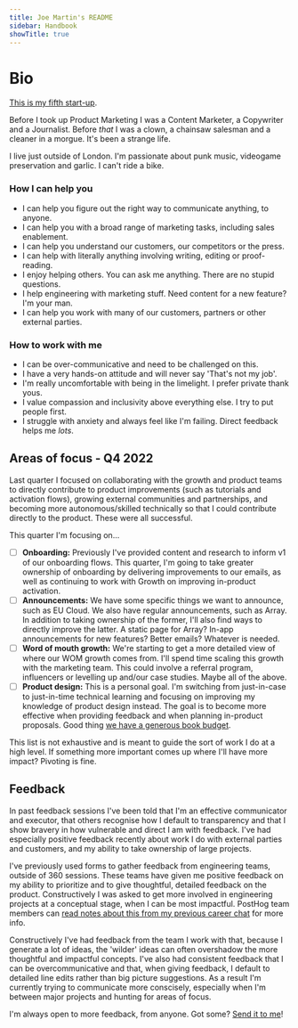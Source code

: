 ```yaml
---
title: Joe Martin's README
sidebar: Handbook
showTitle: true
---
```


# Bio

[This is my fifth start-up](https://www.linkedin.com/in/joemartinwords/). 

Before I took up Product Marketing I was a Content Marketer, a Copywriter and a Journalist. Before _that_ I was a clown, a chainsaw salesman and a cleaner in a morgue. It's been a strange life. 

I live just outside of London. I'm passionate about punk music, videogame preservation and garlic. I can't ride a bike.

### How I can help you
- I can help you figure out the right way to communicate anything, to anyone. 
- I can help you with a broad range of marketing tasks, including sales enablement. 
- I can help you understand our customers, our competitors or the press. 
- I can help with literally anything involving writing, editing or proof-reading.
- I enjoy helping others. You can ask me anything. There are no stupid questions.
- I help engineering with marketing stuff. Need content for a new feature? I'm your man.
- I can help you work with many of our customers, partners or other external parties.    

### How to work with me
- I can be over-communicative and need to be challenged on this.
- I have a very hands-on attitude and will never say 'That's not my job'.
- I'm really uncomfortable with being in the limelight. I prefer private thank yous.
- I value compassion and inclusivity above everything else. I try to put people first. 
- I struggle with anxiety and always feel like I'm failing. Direct feedback helps me _lots_. 

## Areas of focus - Q4 2022

Last quarter I focused on collaborating with the growth and product teams to directly contribute to product improvements (such as tutorials and activation flows), growing external communities and partnerships, and becoming more autonomous/skilled technically so that I could contribute directly to the product. These were all successful. 

This quarter I'm focusing on...

- [ ] **Onboarding:** Previously I've provided content and research to inform v1 of our onboarding flows. This quarter, I'm going to take greater ownership of onboarding by delivering improvements to our emails, as well as continuing to work with Growth on improving in-product activation. 
- [ ] **Announcements:** We have some specific things we want to announce, such as EU Cloud. We also have regular announcements, such as Array. In addition to taking ownership of the former, I'll also find ways to directly improve the latter. A static page for Array? In-app announcements for new features? Better emails? Whatever is needed. 
- [ ] **Word of mouth growth:** We're starting to get a more detailed view of where our WOM growth comes from. I'll spend time scaling this growth with the marketing team. This could involve a referral program, influencers or levelling up and/our case studies. Maybe all of the above.
- [ ] **Product design:** This is a personal goal. I'm switching from just-in-case to just-in-time technical learning and focusing on improving my knowledge of product design instead. The goal is to become more effective when providing feedback and when planning in-product proposals. Good thing [we have a generous book budget](/handbook/people/training#books). 

This list is not exhaustive and is meant to guide the sort of work I do at a high level. If something more important comes up where I'll have more impact? Pivoting is fine. 

## Feedback
In past feedback sessions I've been told that I'm an effective communicator and executor, that others recognise how I default to transparency and that I show bravery in how vulnerable and direct I am with feedback. I've had especially positive feedback recently about work I do with external parties and customers, and my ability to take ownership of large projects. 

I've previously used forms to gather feedback from engineering teams, outside of 360 sessions. These teams have given me positive feedback on my ability to prioritize and to give thoughtful, detailed feedback on the product. Constructively I was asked to get more involved in engineering projects at a conceptual stage, when I can be most impactful. PostHog team members can [read notes about this from my previous career chat](https://docs.google.com/document/d/1eCx1FLsc8gbH4x9oML8RcoNlA-KLYS3WBcCh9eP2f88/edit?usp=sharing) for more info. 

Constructively I've had feedback from the team I work with that, because I generate a lot of ideas, the 'wilder' ideas can often overshadow the more thoughtful and impactful concepts. I've also had consistent feedback that I can be overcommunicative and that, when giving feedback, I default to detailed line edits rather than big picture suggestions. As a result I'm currently trying to communicate more conscisely, especially when I'm between major projects and hunting for areas of focus.

I'm always open to more feedback, from anyone. Got some? [Send it to me](https://forms.gle/UcA5FdAjZJSXiqYG6)!

